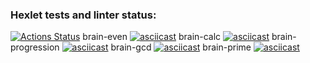 ### Hexlet tests and linter status:
[![Actions Status](https://github.com/TheNikDesant/frontend-project-44/actions/workflows/hexlet-check.yml/badge.svg)](https://github.com/TheNikDesant/frontend-project-44/actions)
brain-even
[![asciicast](https://asciinema.org/a/DVi6zAuBcPOac0pmjdNhGmjdY.svg)](https://asciinema.org/a/DVi6zAuBcPOac0pmjdNhGmjdY)
brain-calc
[![asciicast](https://asciinema.org/a/dsfjgKvXj9jG6tEwTNCxBx5j4.svg)](https://asciinema.org/a/dsfjgKvXj9jG6tEwTNCxBx5j4)
brain-progression
[![asciicast](https://asciinema.org/a/XIgDOLtc9bI13oNSQ7Kj1tpEj.svg)](https://asciinema.org/a/XIgDOLtc9bI13oNSQ7Kj1tpEj)
brain-gcd
[![asciicast](https://asciinema.org/a/7E4nlR7dCV30RGngebv6SJLPr.svg)](https://asciinema.org/a/7E4nlR7dCV30RGngebv6SJLPr)
brain-prime
[![asciicast](https://asciinema.org/a/wTkuzxg4sMNepoOUSQCW6s1tn.svg)](https://asciinema.org/a/wTkuzxg4sMNepoOUSQCW6s1tn)